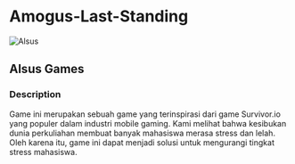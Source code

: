 # Amogus-Last-Standing
![Alsus](https://user-images.githubusercontent.com/88318140/204773382-02bd3283-4bf3-4b30-b2dd-499a07a8f779.png)

## Alsus Games
### Description
Game ini merupakan sebuah game yang terinspirasi dari game Survivor.io yang populer dalam industri mobile gaming. Kami melihat bahwa kesibukan dunia perkuliahan membuat banyak mahasiswa merasa stress dan lelah. Oleh karena itu, game ini dapat menjadi solusi untuk mengurangi tingkat stress mahasiswa.
